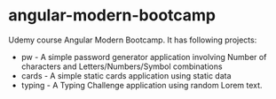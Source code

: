 # angular-modern-bootcamp
Udemy course Angular Modern Bootcamp.
It has following projects:
* pw - A simple password generator application involving Number of characters and Letters/Numbers/Symbol combinations
* cards - A simple static cards application using static data
* typing - A Typing Challenge application using random Lorem text.
